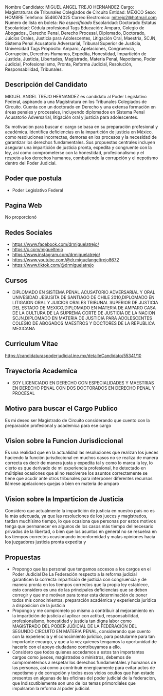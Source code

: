 Nombre Candidato: MIGUEL ANGEL TREJO HERNANDEZ
Cargo: Magistraturas de Tribunales Colegiados de Circuito
Entidad: MEXICO
Sexo: HOMBRE
Telefono: 5546074025
Correo Electronico: mitrejo2@hotmail.com
Numero de lista en boleta: *No especificado*
Escolaridad: Doctorado
Estatus Escolaridad: Cédula profesional
Tags Educación: Amparo, Colegio de Abogados., Derecho Penal, Derecho Procesal, Diplomado, Doctorado, Juicios Orales, Justicia para Adolescentes, Litigación Oral, Maestría, SCJN, Sistema Penal Acusatorio Adversarial, Tribunal Superior de Justicia, Universidad
Tags Propósito: Amparo, Apelaciones, Congruencia, Corrupción, Derechos Humanos, Expedita, Honestidad, Impartición de Justicia, Justicia, Libertades, Magistrado, Materia Penal, Nepotismo, Poder Judicial, Profesionalismo, Pronta, Reforma Judicial, Resolución, Responsabilidad, Tribunales.


## Descripción del Candidato 

MIGUEL ANGEL TREJO HERNANDEZ es candidato al Poder Legislativo Federal, aspirando a una Magistratura en los Tribunales Colegiados de Circuito. Cuenta con un doctorado en Derecho y una extensa formación en áreas penales y procesales, incluyendo diplomados en Sistema Penal Acusatorio Adversarial, litigación oral y justicia para adolescentes. 

Su motivación para buscar el cargo se basa en su preparación profesional y académica. Identifica deficiencias en la impartición de justicia en México, como resoluciones incorrectas, demoras en los procesos y la necesidad de garantizar los derechos fundamentales. Sus propuestas centrales incluyen asegurar una impartición de justicia pronta, expedita y congruente con la ley, así como comprometerse con la honestidad, profesionalismo y el respeto a los derechos humanos, combatiendo la corrupción y el nepotismo dentro del Poder Judicial.


## Poder que postula

- Poder Legislativo Federal


## Pagina Web

No proporcionó


## Redes Sociales

- https://www.facebook.com/drmiguelatrejo/
- https://x.com/migueltrejo
- https://www.instagram.com/drmiguelatrejo/
- https://www.youtube.com/@dr.miguelangeltrejo8672
- https://www.tiktok.com/@drmiguelatrejo


## Cursos

- DIPLOMADO EN SISTEMA PENAL ACUSATORIO ADVERSARIAL Y ORAL UNIVESIDAD JESUSITA DE SANTIAGO DE CHILE 2010,DIPLOMADO EN LITIGAION ORAL Y JUICIOS ORALES TRIBUNAL SUPERIOR DE JUSTICIA DEL ESTADO DE MEXICO,DIPLOMADO EN MATERIA DE AMPARO CASA DE LA CULTURA DE LA SUPREMA CORTE DE JUSTICIA DE LA NACION SCJN,DIPLOMADO EN MATERIA DE JUSTICIA PARA ADOLESCENTES COLEGIO DE ABOGADOS MAESTROS Y DOCTORES DE LA REPUBLICA MEXICANA


## Curriculum Vitae

https://candidaturaspoderjudicial.ine.mx/detalleCandidato/55341/10


## Trayectoria Academica

- SOY LICENCIADO EN DERECHO CON ESPECIALIDADES Y MAESTRIAS EN DERECHO PENAL CON DOS DOCTORADOS EN DERECHO PENAL Y PROCESAL


## Motivo para buscar el Cargo Publico

Es mi deseo ser Magistrado de Circuito considerando que cuento con la preparación profesional y academica para ese cargo


## Vision sobre la Funcion Jurisdiccional

Es una realidad que en la actualidad las resoluciones que realizan los jueces haciendo la función jurisdiccional en muchos casos no se realiza de manera correcta es decir de manera justa y expedita tal y como lo marca la ley, lo cierto es que derivado de mi experiencia profesional, he detectado en múltiples ocasiones que al no resolverse los asuntos correctamente se tiene que acudir ante otros tribunales para interponer diferentes recursos llámese apelaciones quejas o bien en materia de amparo


## Vision sobre la Imparticion de Justicia

Considero que actualmente la impartición de justicia en nuestro país no es la más adecuada, ya que las resoluciones de los jueces y magistrados, tardan muchísimo tiempo, lo que ocasiona que personas por estos motivos tenga que permanecer en algunos de los casos más tiempo del necesario privados de la libertad, o bien que los asuntos en general no se resuelva en los tiempos correctos ocasionando inconformidad y malas opiniones hacia los juzgadores  justicia pronta expedita y


## Propuestas

- Propongo que las personal que tengamos accesos a los cargos en el Poder Judicial De La Federación respecto a la reforma judicial garanticen la correcta impartición de justicia con congruencia y de manera pronta en los tiempos correctos que la propia ley establece, esto considero es una de las principales deficiencias que se deben corregir y que me motivan para tomar esta determinación de poner todos mis conocimientos, preparación académica y experiencia jurídica a disposicion de la justicia
- Propongo y me comprometo yo mismo a contribuir al mejoramiento en la impartición de justicia al aplicar con actitud, responsabilidad, profesionalismo, honestidad y justicia tan digna labor como MAGISTRADO DEL PODER JUDICIAL DE LA FEDERACIÓN DEL SEGUNDO CIRCUITO EN MATERIA PENAL, considerando que cuento con la experiencia y el conocimiento jurídico, para postularme para tan importante encargo, y que a la vez quienes tengamos la oportunidad de hacerlo con el apoyo ciudadano contribuyamos a ello.
- Considero que todos quienes accedamos a estos tan importantes cargos como jueces, magistrados o ministros, debemos de comprometernos a respetar los derechos fundamentales y humanos de las personas, asi como a contribuir energicamente para evitar actos de nepotismo y de corrupción y todos esos vicios ocultos que han estado presentes en algunas de las oficinas del poder judicial de la federacion, que Indiscutiblemente son uno de los temas primordiales que impulsaron la reforma al poder judicial.

